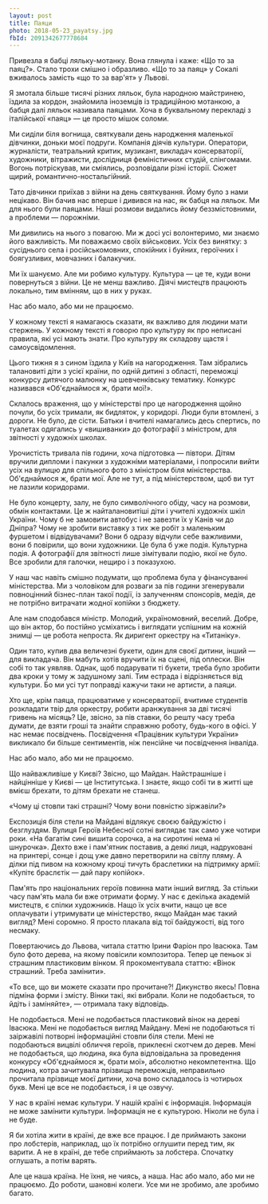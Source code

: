 ```yaml
---
layout: post
title: Паяци
photo: 2018-05-23_payatsy.jpg
fbId: 2091342677778684
---
```


Привезла я бабці ляльку-мотанку. Вона глянула і каже: «Що то за паяц?». Стало трохи смішно і образливо. «Що то за паяц» у Сокалі вживалось замість «що то за вар'ят» у Львові.

Я змотала більше тисячі різних ляльок, була народною майстринею, їздила за кордон, знайомила іноземців із традиційною мотанкою, а бабця далі ляльок називала паяцами. Хоча в буквальному перекладі з італійської «паяц» — це просто мішок соломи.

<!--more-->

Ми сиділи біля вогнища, святкували день народження маленької дівчинки, доньки моєї подруги. Компанія діячів культури. Оператори, журналісти, театральний критик, музикант, викладач консерваторії, художники, вітражисти, дослідниця феміністичних студій, слінгомами. Вогонь потріскував, ми сміялись, розповідали різні історії. Сюжет щирий, романтично-ностальгійний.

Тато дівчинки приїхав з війни на день святкування. Йому було з нами нецікаво. Він бачив нас вперше і дивився на нас, як бабця на ляльок. Ми для нього були паяцами. Наші розмови видались йому беззмістовними, а проблеми — порожніми.

Ми дивились на нього з повагою. Ми ж досі усі волонтеримо, ми знаємо його важливість. Ми поважаємо своїх військових. Усіх без винятку: з сусіднього села і російськомовних, спокійних і буйних, героїчних і боягузливих, мовчазних і балакучих.

Ми їх шануємо. Але ми робимо культуру. Культура — це те, куди вони повернуться з війни. Це не менш важливо. Діячі мистецтв працюють локально, тим вмінням, що в них у руках.

Нас або мало, або ми не працюємо.

У кожному тексті я намагаюсь сказати, як важливо для людини мати стержень. У кожному тексті я говорю про культуру як про неписані правила, які усі мають знати. Про культуру як складову щастя і самоусвідомлення.

Цього тижня я з сином їздила у Київ на нагородження. Там зібрались талановиті діти з усієї країни, по одній дитині з області, переможці конкурсу дитячого малюнку на шевченківську тематику. Конкурс називався «Об'єднаймося ж, брати мої!».

Склалось враження, що у міністерстві про це нагородження щойно почули, бо усіх тримали, як бидляток, у коридорі. Люди були втомлені, з дороги. Не було, де сісти. Батьки і вчителі намагались десь спертись, по туалетах одягались у «вишиванки» до фотографії з міністром, для звітності у художніх школах.

Урочистість тривала пів години, хоча підготовка — півтори. Дітям вручили дипломи і пакунки з художніми матеріалами, і попросили вийти усіх на вулицю для спільного фото з міністром біля міністерства. Об'єднаймося ж, брати мої. Але не тут, а під міністерством, щоб ви тут не лазили коридорами.

Не було концерту, залу, не було символічного обіду, часу на розмови, обмін контактами. Це ж найталановитіші діти і учителі художніх шкіл України. Чому б не замовити автобус і не завезти їх у Канів чи до Дніпра? Чому не зробити виставку з тих же робіт з маленьким фуршетом і відвідувачами? Вони б одразу відчули себе важливими, вони б повірили, що вони художники. Це була б уже подія. Культурна подія. А фотографії для звітності лише зімітували подію, якої не було. Все зробили для галочки, нещиро і з показухою.

У наш час навіть смішно подумати, що проблема була у фінансуванні міністерства. Ми з чоловіком для розваги за пів години згенерували повноцінний бізнес-план такої події, із залученням спонсорів, медія, де не потрібно витрачати жодної копійки з бюджету.

Але нам сподобався міністр. Молодий, україномовний, веселий. Добре, що він актор, бо постійно усміхатись і виглядати успішним на кожній знимці — це робота непроста. Як диригент оркестру на «Титаніку».

Один тато, купив два величезні букети, один для своєї дитини, інший — для викладача. Він мабуть хотів вручити їх на сцені, під оплески. Він собі то так уявляв. Однак, щоб подарувати ті букети, треба було зробити два кроки у тому ж задушному залі. Тим естрада і відрізняється від культури. Бо ми усі тут поправді кажучи таки не артисти, а паяци.

Хто ще, крім паяца, працюватиме у консерваторії, вчитиме студентів розкладати твір для оркестру, робити аранжування за дві тисячі гривень на місяць? Це, звісно, за пів ставки, бо решту часу треба думати, де взяти гроші та знайти справжню роботу, будь-кого в офісі. У нас немає посвідчень. Посвідчення «Працівник культури України» викликало би більше сентиментів, ніж пенсійне чи посвідчення інваліда.

Нас або мало, або ми не працюємо.

Що найважливіше у Києві? Звісно, що Майдан. Найстрашніше і найцінніше у Києві — це Інститутська. І знаєте, якщо собі ти в житті ще вмієш брехати, то дітям брехати не станеш.

«Чому ці стовпи такі страшні? Чому вони повністю зіржавіли?»

Експозиція біля стели на Майдані відлякує своєю байдужістю і безглуздям. Вулиця Героїв Небесної сотні виглядає так само уже чотири роки. «На багатім сині вишита сорочка, а на сиротині нема ні шнурочка». Дехто вже і пам'ятник поставив, а деякі лиця, надруковані на принтері, сонце і дощ уже давно перетворили на світлу пляму. А ділки під пивом на кожному кроці тичуть браслетики на підтримку армії: «Купітє браслєтік — дай пару копійок».

Пам'ять про національних героїв повинна мати інший вигляд. За стільки часу пам'ять мала би вже отримати форму. У нас є декілька академій мистецтв, є спілки художників. Нащо їх усіх вчити, нащо це все оплачувати і утримувати це міністерство, якщо Майдан має такий вигляд? Мені соромно. Я просто плакала від тої байдужості, від того несмаку.

Повертаючись до Львова, читала статтю Ірини Фаріон про Івасюка. Там було фото дерева, на якому повісили композитора. Тепер це пеньок зі страшним пластиковим вінком. Я прокоментувала статтю: «Вінок страшний. Треба замінити».

«То все, що ви можете сказати про прочитане?! Дикунство якесь! Повна підміна форми і змісту. Вінки такі, які вибрали. Коли не подобається, то йдіть і заміняйте», — отримала таку відповідь.

Не подобається. Мені не подобається пластиковий вінок на дереві Івасюка. Мені не подобається вигляд Майдану. Мені не подобаються ті заіржавілі потворні інформаційні стовпи біля стели. Мені не подобаються вицвілі обличчя героїв, приклеєні скотчем до дерев. Мені не подобається, що людина, яка була відповідальна за проведення конкурсу «Об'єднаймося ж, брати мої», абсолютно некомпетентна. Що людина, котра зачитувала прізвища переможців, неправильно прочитала прізвище моєї дитини, хоча воно складалось із чотирьох букв. Мені це все не подобається, і я це озвучу.

У нас в країні немає культури. У нашій країні є інформація. Інформація не може замінити культури. Інформація не є культурою. Ніколи не була і не буде.

Я би хотіла жити в країні, де вже все працює. І де приймають закони про лобстерів, наприклад, що їх потрібно оглушити перед тим, як варити. А не в країні, де тебе сприймають за лобстера. Спочатку оглушать, а потім варять.

Але це наша країна. Не їхня, не чиясь, а наша. Нас або мало, або ми не працюємо. До роботи, шановні колеги. Усе ми не зробимо, але зробимо багато.

